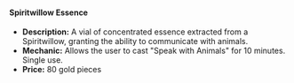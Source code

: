 #### Spiritwillow Essence

- **Description:** A vial of concentrated essence extracted from a Spiritwillow, granting the ability to communicate with animals.
- **Mechanic:** Allows the user to cast "Speak with Animals" for 10 minutes. Single use.
- **Price:** 80 gold pieces